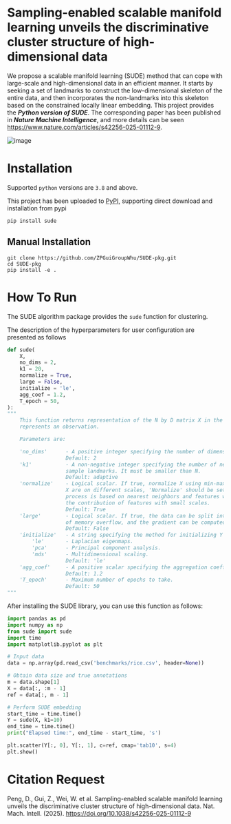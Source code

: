# Sampling-enabled scalable manifold learning unveils the discriminative cluster structure of high-dimensional data
We propose a scalable manifold learning (SUDE) method that can cope with large-scale and high-dimensional data in an efficient manner. It starts by seeking a set of landmarks to construct the low-dimensional skeleton of the entire data, and then incorporates the non-landmarks into this skeleton based on the constrained locally linear embedding. This project provides the ***Python version of SUDE***. The corresponding paper has been published in ***Nature Machine Intelligence***, and more details can be seen https://www.nature.com/articles/s42256-025-01112-9.

![image](https://github.com/ZPGuiGroupWhu/sude/blob/master/github.png)

# Installation
Supported `python` versions are `3.8` and above.

This project has been uploaded to [PyPI](https://pypi.org/project/cdc-cluster/), supporting direct download and installation from pypi

```
pip install sude
```

## Manual Installation

```
git clone https://github.com/ZPGuiGroupWhu/SUDE-pkg.git
cd SUDE-pkg
pip install -e .
```

# How To Run
The SUDE algorithm package provides the `sude` function for clustering.

The description of the hyperparameters for user configuration are presented as follows
```python
def sude(
    X,
    no_dims = 2,
    k1 = 20,
    normalize = True,
    large = False,
    initialize = 'le',
    agg_coef = 1.2,
    T_epoch = 50,
):
"""
    This function returns representation of the N by D matrix X in the lower-dimensional space. Each row in X
    represents an observation.

    Parameters are:

    'no_dims'      - A positive integer specifying the number of dimension of the representation Y.
                   Default: 2
    'k1'           - A non-negative integer specifying the number of nearest neighbors for PPS to
                   sample landmarks. It must be smaller than N.
                   Default: adaptive
    'normalize'    - Logical scalar. If true, normalize X using min-max normalization. If features in
                   X are on different scales, 'Normalize' should be set to true because the learning
                   process is based on nearest neighbors and features with large scales can override
                   the contribution of features with small scales.
                   Default: True
    'large'        - Logical scalar. If true, the data can be split into multiple blocks to avoid the problem
                   of memory overflow, and the gradient can be computed block by block using 'learning_l' function.
                   Default: False
    'initialize'   - A string specifying the method for initializing Y before manifold learning.
        'le'       - Laplacian eigenmaps.
        'pca'      - Principal component analysis.
        'mds'      - Multidimensional scaling.
                   Default: 'le'
    'agg_coef'     - A positive scalar specifying the aggregation coefficient.
                   Default: 1.2
    'T_epoch'      - Maximum number of epochs to take.
                   Default: 50
"""
```

After installing the SUDE library, you can use this function as follows:
```python
import pandas as pd
import numpy as np
from sude import sude
import time
import matplotlib.pyplot as plt

# Input data
data = np.array(pd.read_csv('benchmarks/rice.csv', header=None))

# Obtain data size and true annotations
m = data.shape[1]
X = data[:, :m - 1]
ref = data[:, m - 1]

# Perform SUDE embedding
start_time = time.time()
Y = sude(X, k1=10)
end_time = time.time()
print("Elapsed time:", end_time - start_time, 's')

plt.scatter(Y[:, 0], Y[:, 1], c=ref, cmap='tab10', s=4)
plt.show()
```

# Citation Request
Peng, D., Gui, Z., Wei, W. et al. Sampling-enabled scalable manifold learning unveils the discriminative cluster structure of high-dimensional data. Nat. Mach. Intell. (2025). https://doi.org/10.1038/s42256-025-01112-9






